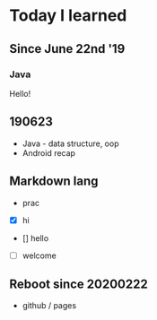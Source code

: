 # Today I learned

## Since June 22nd '19

### Java
Hello!


## 190623
* Java - data structure, oop
* Android recap

## Markdown lang
* prac
* [x] hi
* [] hello
* [ ] welcome

## Reboot since 20200222
* github / pages
